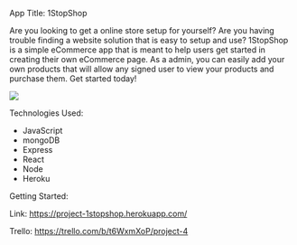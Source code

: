 App Title: 1StopShop

Are you looking to get a online store setup for yourself? Are you having trouble finding a website solution that is easy to setup and use? 1StopShop is a simple eCommerce app that is meant to help users get started in creating their own eCommerce page. As a admin, you can easily add your own products that will allow any signed user to view your products and purchase them. Get started today! 

<img src="https://i.imgur.com/lJwwLO4.png">

Technologies Used: 
- JavaScript
- mongoDB
- Express
- React
- Node
- Heroku

Getting Started:

Link: https://project-1stopshop.herokuapp.com/

Trello: https://trello.com/b/t6WxmXoP/project-4